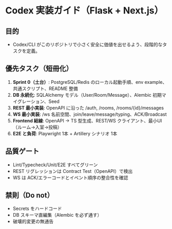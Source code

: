 # Codex 実装ガイド（Flask + Next.js）

## 目的
- Codex/CLI がこのリポジトリで小さく安全に価値を出せるよう、段階的なタスクを定義。

## 優先タスク（短冊化）
1. **Sprint 0（土台）**: PostgreSQL/Redis のローカル起動手順、env example、共通スクリプト、README 整備
2. **DB 永続化**: SQLAlchemy モデル（User/Room/Message）、Alembic 初期マイグレーション、Seed
3. **REST 最小実装**: OpenAPI に沿った /auth, /rooms, /rooms/{id}/messages
4. **WS 最小実装**: /ws 名前空間、join/leave/message/typing、ACK/Broadcast
5. **Frontend 結線**: OpenAPI -> TS 型生成、REST/WS クライアント、最小UI（ルーム→入室→投稿）
6. **E2E と負荷**: Playwright 1本 + Artillery シナリオ 1本

## 品質ゲート
- Lint/Typecheck/Unit/E2E すべてグリーン
- REST リグレッションは Contract Test（OpenAPI）で検出
- WS は ACK/エラーコードとイベント順序の整合性を確認

## 禁則（Do not）
- Secrets をハードコード
- DB スキーマ直編集（Alembic を必ず通す）
- 破壊的変更の無通告
